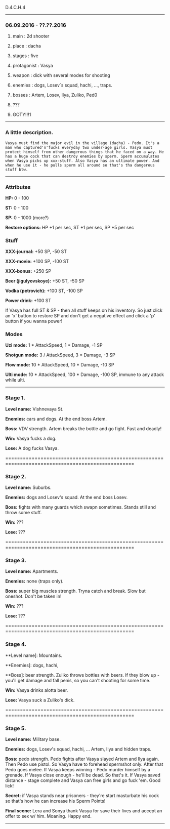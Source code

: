 
D.4.C.H.4

--------------------------------------------------------------------------------------------------

### 06.09.2016 - ??.??.2016

1. main : 2d shooter

2. place : dacha

3. stages : five

4. protagonist : Vasya 

5. weapon : dick with several modes for shooting

6. enemies : dogs, Losev`s squad, hachi, ..., traps.

7. bosses : Artem, Losev, Ilya, Zuliko, Ped0

8. ???

9. GOTY!!!1

--------------------------------------------------------------------------------------------------

### A little description.

`Vasya must find the major evil in the village (dacha) - Pedo. It's a man who captured'n'fucks
everyday two under-age girls. Vasya must protect himself from other dangerous things that he
faced on a way. He has a huge cock that can destroy enemies by sperm. Sperm accumulates when
Vasya picks up xxx-stuff. Also Vasya has an ultimate power. And when he use it - he pulls sperm
all around so that's tha dangerous stuff btw.`

--------------------------------------------------------------------------------------------------

### Attributes

**HP:** 0 - 100

**ST:** 0 - 100

**SP:** 0 - 1000 (more?)

**Restore options:** HP +1 per sec, ST +1 per sec, SP +5 per sec

### Stuff

**XXX-journal:** +50 SP, -50 ST

**XXX-movie:** +100 SP, -100 ST

**XXX-bonus:** +250 SP


**Beer (jigulyovskoye):** +50 ST, -50 SP

**Vodka (petrovich):** +100 ST, -100 SP

**Power drink:** +100 ST

If Vasya has full ST & SP - then all stuff keeps on his inventory. So just click an 'x' button
to restore SP and don't get a negative effect and click a 'p' button if you wanna power!

### Modes

**Uzi mode:** 1 * AttackSpeed, 1 * Damage, -1 SP

**Shotgun mode:** 3 / AttackSpeed, 3 * Damage, -3 SP

**Flow mode:** 10 * AttackSpeed, 10 * Damage, -10 SP

**Ulti mode:** 10 * AttackSpeed, 100 * Damage, -100 SP, immune to any attack while ulti.

--------------------------------------------------------------------------------------------------

### Stage 1.

**Level name:** Vishnevaya St.

**Enemies:** cars and dogs. At the end boss Artem.

**Boss:** VDV strength. Artem breaks the bottle and go fight. Fast and deadly!

**Win:** Vasya fucks a dog.

**Lose:** A dog fucks Vasya.

==================================================================================================

### Stage 2.

**Level name:** Suburbs.

**Enemies:** dogs and Losev's squad. At the end boss Losev.

**Boss:** fights with many guards which swapn sometimes. Stands still and throw some stuff.

**Win:** ???

**Lose:** ???

==================================================================================================

### Stage 3.

**Level name:** Apartments.

**Enemies:** none (traps only).

**Boss:** super big muscles strength. Tryna catch and break. Slow but oneshot. Don't be taken in!

**Win:** ???

**Lose:** ???

==================================================================================================

### Stage 4.

**Level name]: Mountains.

**Enemies]: dogs, hachi, 

**Boss]: beer strength. Zuliko throws bottles with beers. If they blow up - you'll get damage
and fall penis, so you can't shooting for some time.

**Win:** Vasya drinks alotta beer.

**Lose:** Vasya suck a Zuliko's dick.

==================================================================================================

### Stage 5.

**Level name:** Military base.

**Enemies:** dogs, Losev's squad, hachi, ... Artem, Ilya and hidden traps.

**Boss:** pedo strength. Pedo fights after Vasya slayed Artem and Ilya again. Then Pedo use pistol.
So Vasya have to forehead spermshot only. After that Pedo goes melee. If Vasya keeps winning -
Pedo murder himself by a grenade. If Vasya close enough - he'll be dead. So that's it. If Vasya
saved distance - stage complete and Vasya can free girls and go fuck 'em. Good lick!

**Secret:** if Vasya stands near prisoners - they're start masturbate his cock so that's how he can
increase his Sperm Points! 

**Final scene:** Lera and Sonya thank Vasya for save their lives and accept an offer to sex w/ him.
Moaning. Happy end.

--------------------------------------------------------------------------------------------------
